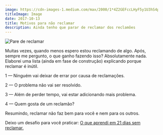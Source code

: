```yaml
---
image: https://cdn-images-1.medium.com/max/2000/1*4Z2GEFccLHyF5y1U3hS4pw.png
titleImage: Image
date: 2017-10-13
title: Motivos para não reclamar
description: Ainda tenho que parar de reclamar dos reclamões
---
```



![Pare de reclamar](https://cdn-images-1.medium.com/max/2000/1*4Z2GEFccLHyF5y1U3hS4pw.png)

Muitas vezes, quando menos espero estou reclamando de algo. Após, sempre me pergunto, o que ganho fazendo isso? Absolutamente nada. Elaborei uma lista (ainda em fase de construção) explicando porque reclamar é inútil.

1 — Ninguém vai deixar de errar por causa de reclamações.

2 — O problema não vai ser resolvido.

3 — Além de perder tempo, vai estar adicionando mais problema.

4 — Quem gosta de um reclamão?

Resumindo, reclamar não faz bem para você e nem para os outros.

Deixo um desafio para você praticar: [O que aprendi em 21 dias sem reclamar.](https://papodehomem.com.br/o-que-aprendi-em-21-dias-sem-reclamar/)
